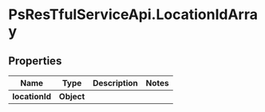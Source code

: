 # PsResTfulServiceApi.LocationIdArray

## Properties
Name | Type | Description | Notes
------------ | ------------- | ------------- | -------------
**locationId** | **Object** |  | 
